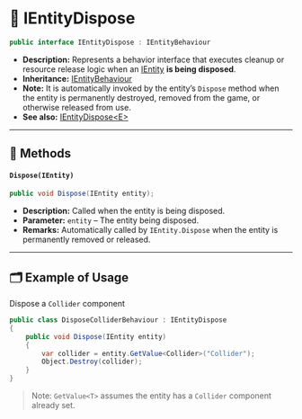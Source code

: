 # 🧩️ IEntityDispose

```csharp
public interface IEntityDispose : IEntityBehaviour
```

- **Description:** Represents a behavior interface that executes cleanup or resource release logic when
  an [IEntity](../Entities/IEntity.md) **is being disposed**. 
- **Inheritance:** [IEntityBehaviour](IEntityBehaviour.md)
- **Note:** It is automatically invoked by the entity’s `Dispose`
  method when the entity is permanently destroyed, removed from the game, or otherwise released from use.
- **See also:** [IEntityDispose&lt;E&gt;](IEntityDispose%601.md)

---

## 🏹 Methods

#### `Dispose(IEntity)`

```csharp
public void Dispose(IEntity entity);
```

- **Description:** Called when the entity is being disposed.
- **Parameter:** `entity` – The entity being disposed.
- **Remarks:** Automatically called by `IEntity.Dispose` when the entity is permanently removed or released.

---

## 🗂 Example of Usage

Dispose a `Collider` component

```csharp
public class DisposeColliderBehaviour : IEntityDispose
{
    public void Dispose(IEntity entity)
    {
        var collider = entity.GetValue<Collider>("Collider");
        Object.Destroy(collider);
    }
}
```

> Note: `GetValue<T>` assumes the entity has a `Collider` component already set.
